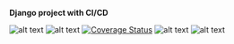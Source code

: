 **Django project with CI/CD**

![alt text](https://img.shields.io/website?url=https%3A%2F%2Fdjdock-prod.herokuapp.com%2F)
![alt text](https://travis-ci.org/achintyachaudhary/_dj_.svg?branch=master)
[![Coverage Status](https://coveralls.io/repos/github/achintyachaudhary/_dj_/badge.svg?branch=master)](https://coveralls.io/github/achintyachaudhary/_dj_?branch=master)
![alt text](https://img.shields.io/github/issues/achintyachaudhary/_dj_)
![alt text](https://img.shields.io/apm/l/docker)
